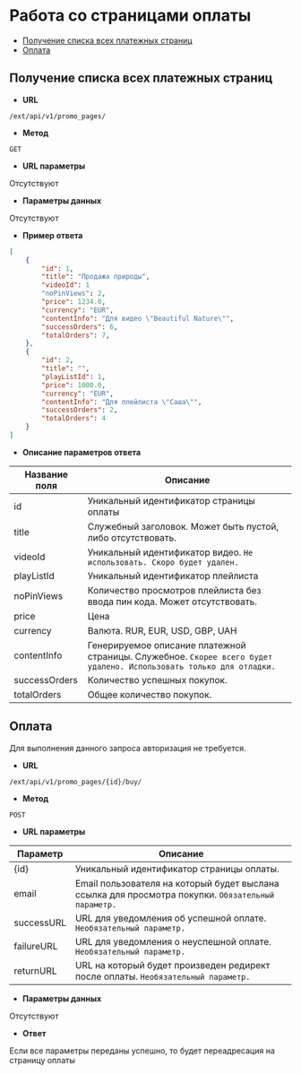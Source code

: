 # Работа со страницами оплаты

* [Получение списка всех платежных страниц](#Получение-списка-всех-платежных-страниц)
* [Оплата](#Оплата)

## Получение списка всех платежных страниц
* **URL**

`/ext/api/v1/promo_pages/`

* **Метод**

`GET`

* **URL параметры**

Отсутствуют

* **Параметры данных**

Отсутствуют

* **Пример ответа**

```json
[
    {
        "id": 1,
        "title": "Продажа природы", 
        "videoId": 1
        "noPinViews": 2,
        "price": 1234.0,
        "currency": "EUR", 
        "contentInfo": "Для видео \"Beautiful Nature\"", 
        "successOrders": 6, 
        "totalOrders": 7,
    }, 
    {
        "id": 2, 
        "title": "", 
        "playListId": 1, 
        "price": 1000.0, 
        "currency": "EUR", 
        "contentInfo": "Для плейлиста \"Саша\"", 
        "successOrders": 2, 
        "totalOrders": 4
    }
]     
```

* **Описание параметров ответа**

Название поля | Описание
------------- | --------
id | Уникальный идентификатор страницы оплаты
title | Служебный заголовок. Может быть пустой, либо отсутствовать.
videoId | Уникальный идентификатор видео. `Не использовать. Скоро будет удален.`
playListId | Уникальный идентификатор плейлиста
noPinViews | Количество просмотров плейлиста без ввода пин кода. Может отсутствовать.
price | Цена
currency | Валюта. RUR, EUR, USD, GBP, UAH
contentInfo | Генерируемое описание платежной страницы. Служебное. `Скорее всего будет удалено. Использовать только для отладки.`
successOrders | Количество успешных покупок.
totalOrders | Общее количество покупок.

## Оплата

Для выполнения данного запроса авторизация не требуется.

* **URL**

`/ext/api/v1/promo_pages/{id}/buy/`

* **Метод**

`POST`

* **URL параметры**

Параметр | Описание
-------- | --------
{id} | Уникальный идентификатор страницы оплаты.
email | Email пользователя на который будет выслана ссылка для просмотра покупки. `Обязательный параметр.`
successURL | URL для уведомления об успешной оплате. `Необязательный параметр.`
failureURL | URL для уведомления о неуспешной оплате. `Необязательный параметр.`
returnURL | URL на который будет произведен редирект после оплаты. `Необязательный параметр.`

* **Параметры данных**

Отсутствуют

* **Ответ**

Если все параметры переданы успешно, то будет переадресация на страницу оплаты

